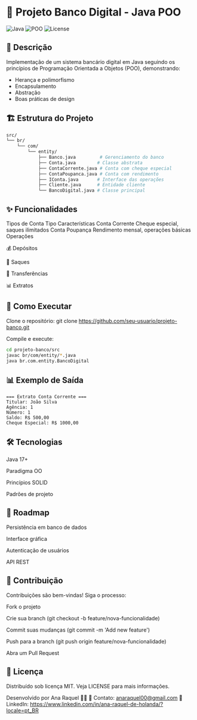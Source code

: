 # 🏦 Projeto Banco Digital - Java POO

![Java](https://img.shields.io/badge/Java-17%2B-007396?logo=java)
![POO](https://img.shields.io/badge/Orientação%20a%20Objetos-4EA94B)
![License](https://img.shields.io/badge/License-MIT-green)

## 📝 Descrição

Implementação de um sistema bancário digital em Java seguindo os princípios de Programação Orientada a Objetos (POO), demonstrando:

- Herança e polimorfismo
- Encapsulamento
- Abstração
- Boas práticas de design

## 🏗️ Estrutura do Projeto
```bash
src/
└── br/
    └── com/
        └── entity/
            ├── Banco.java         # Gerenciamento do banco
            ├── Conta.java        # Classe abstrata
            ├── ContaCorrente.java # Conta com cheque especial
            ├── ContaPoupanca.java # Conta com rendimento
            ├── IConta.java       # Interface das operações
            ├── Cliente.java      # Entidade cliente
            └── BancoDigital.java # Classe principal
```

## ✨ Funcionalidades
Tipos de Conta
Tipo	Características
Conta Corrente	Cheque especial, saques ilimitados
Conta Poupança	Rendimento mensal, operações básicas
Operações

💰 Depósitos

💸 Saques

🔄 Transferências

📊 Extratos                      

## 🚀 Como Executar
Clone o repositório:
git clone https://github.com/seu-usuario/projeto-banco.git

Compile e execute:
```bash
cd projeto-banco/src
javac br/com/entity/*.java
java br.com.entity.BancoDigital
```
## 📊 Exemplo de Saída
```plaintext
=== Extrato Conta Corrente ===
Titular: João Silva
Agência: 1
Número: 1
Saldo: R$ 500,00
Cheque Especial: R$ 1000,00
```
## 🛠️ Tecnologias
Java 17+

Paradigma OO

Princípios SOLID

Padrões de projeto

## 🔮 Roadmap
Persistência em banco de dados

Interface gráfica

Autenticação de usuários

API REST

## 🤝 Contribuição
Contribuições são bem-vindas! Siga o processo:

Fork o projeto

Crie sua branch (git checkout -b feature/nova-funcionalidade)

Commit suas mudanças (git commit -m 'Add new feature')

Push para a branch (git push origin feature/nova-funcionalidade)

Abra um Pull Request

## 📄 Licença
Distribuído sob licença MIT. Veja LICENSE para mais informações.

Desenvolvido por Ana Raquel 👨‍💻
📧 Contato: anaraquel00@gmail.com
🔗 LinkedIn: https://www.linkedin.com/in/ana-raquel-de-holanda/?locale=pt_BR

